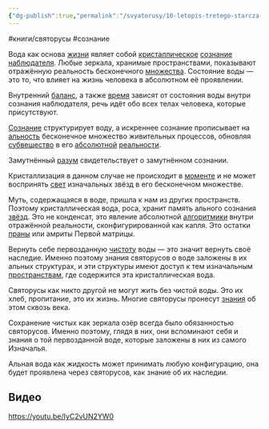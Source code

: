 ```yaml
---
{"dg-publish":true,"permalink":"/svyatorusy/10-letopis-tretego-starcza-voda/"}
---
```



#книги/святорусы #сознание 

Вода как основа [жизни](Основные%20понятия.md#^fb0430) являет собой [кристаллическое](Основные%20понятия.md#^69540a) [сознание](Основные%20понятия.md#^3c2fc3) [наблюдателя](Основные%20понятия.md#^458d11). Любые зеркала, хранимые пространствами, показывают отражённую реальность бесконечного [множества](Основные%20понятия.md#^093820). Состояние воды — это то, что влияет на жизнь человека в абсолютном её проявлении.

Внутренний [баланс](Основные%20понятия.md#^5714f4), а также [время](Время.md) зависят от состояния воды внутри сознания наблюдателя, речь идёт обо всех телах человека, которые присутствуют.

[Сознание](Сознание.md) структурирует воду, а искреннее сознание прописывает на [альность](Основные%20понятия.md#^40c0c5) бесконечное множество живительных процессов, обновляя [субвещество](Основные%20понятия.md#^e1e0ac) в его [абсолютной](Основные%20понятия.md#^893fe9) [реальности](Основные%20понятия.md#^c1312d).

Замутнённый [разум](Основные%20понятия.md#^c6f4d2) свидетельствует о замутнённом сознании.

Кристаллизация в данном случае не происходит в [моменте](Основные%20понятия.md#^b5cc8a) и не может воспринять [свет](Основные%20понятия.md#^bd2a25) изначальных звёзд в его бесконечном множестве.

Муть, содержащаяся в воде, пришла к нам из других пространств. Поэтому кристаллическая вода, роса, хранит память ального сознания [звёзд](Основные%20понятия.md#^1bb33c). Это не конденсат, это явление абсолютной [алгоритмики](Основные%20понятия.md#^4aee22) внутри отражённой реальности, сконфигурированной как капля. Это остатки [праны](Основные%20понятия.md#^83e54c) или амриты Первой матрицы.

Вернуть себе первозданную [чистоту](Основные%20понятия.md#^d479e6) воды — это значит вернуть своё наследие. Именно поэтому знания святорусов о воде заложены в их альных структурах, и эти структуры имеют доступ к тем изначальным [пространствам](Основные%20понятия.md#^349738), где содержится эта кристаллическая вода.

Святорусы как никто другой не могут жить без чистой воды. Это их хлеб, пропитание, это их жизнь. Многие святорусы пронесут [знания](Основные%20понятия.md#^b19002) об этом сквозь века.

Сохранение чистых как зеркала озёр всегда было обязанностью святорусов. Именно поэтому, глядя в них, они вспоминают себя и знания о той первозданной воде, которые заложены в них из самого Изначалья.

Альная вода как жидкость может принимать любую конфигурацию, она будет проявлена через святорусов, как знание об их наследии.

## Видео

https://youtu.be/IyC2vUN2YW0